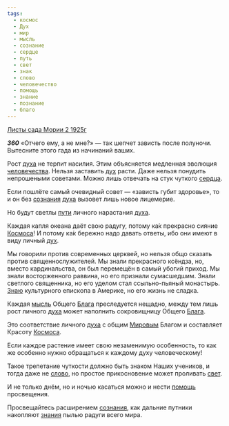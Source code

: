 ```yaml
---
tags:
  - космос
  - Дух
  - мир
  - мысль
  - сознание
  - сердце
  - путь
  - свет
  - знак
  - слово
  - человечество
  - помощь
  - знание
  - познание
  - благо
---
```


[Листы сада Мории 2 1925г](https://127.0.0.1:4002/agni/1925)

___360___
«Отчего ему, а не мне?» — так шепчет зависть после полуночи. Вытесните этого гада из начинаний ваших.   

Рост [духа](../../../tags/#Дух) не терпит насилия. Этим объясняется медленная эволюция [человечества](../../../tags/#человечество). Нельзя заставить [дух](../../../tags/#Дух) расти. Даже нельзя понудить непрошеными советами. Можно лишь отвечать на стук чуткого [сердца](../../../tags/#сердце).   

Если пошлёте самый очевидный совет — «зависть губит здоровье», то и он без [сознания](../../../tags/#сознание) [духа](../../../tags/#Дух) вызовет лишь новое лицемерие.   

Но будут светлы [пути](../../../tags/#путь) личного нарастания [духа](../../../tags/#Дух).   

Каждая капля океана даёт свою радугу, потому ка́к прекрасно сияние [Космоса](../../../tags/#космос)! И потому ка́к бережно надо давать ответы, ибо они имеют в виду личный [дух](../../../tags/#Дух).   

Мы говорили против современных церквей, но нельзя общо сказать против священнослужителей. Мы знали прекрасного ксёндза, но, вместо кардинальства, он был перемещён в самый убогий приход. Мы знали восторженного раввина, но его признали сумасшедшим. Знали светлого священника, но его уделом стал ссыльно-пьяный монастырь. [Знаю](../../../tags/#познание) культурного епископа в Америке, но его жизнь не сладка.   

Каждая [мысль](../../../tags/#мысль) Общего [Блага](../../../tags/#благо) преследуется нещадно, между тем лишь рост личного [духа](../../../tags/#Дух) может наполнить сокровищницу Общего [Блага](../../../tags/#благо).   

Это соответствие личного [духа](../../../tags/#Дух) с общим [Мировым](../../../tags/#[мир](../../../tags/#мир)) Благом и составляет Красоту [Космоса](../../../tags/#космос).   

Если каждое растение имеет свою незаменимую особенность, то как же особенно нужно обращаться к каждому духу человеческому!   

Такое трепетание чуткости должно быть знаком Наших учеников, и тогда даже не [слово](../../../tags/#слово), но простое прикосновение может проливать [свет](../../../tags/#свет).   

И не только днём, но и ночью касаться можно и нести [помощь](../../../tags/#помощь) просвещения.   

Просвещайтесь расширением [сознания](../../../tags/#сознание), как дальние путники накопляют [знания](../../../tags/#[знание](../../../tags/#знание)) пылью радуги всего мира.   

